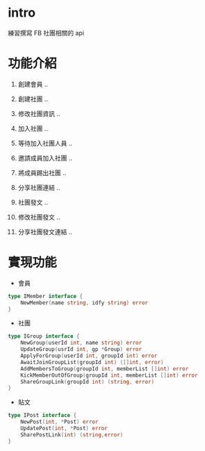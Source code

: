 # intro

練習撰寫 FB 社團相關的 api


# 功能介紹
1. 創建會員 .. <IMember>

1. 創建社團 .. <IGroup>
2. 修改社團資訊 .. <IGroup>
3. 加入社團 .. <IGroup>
4. 等待加入社團人員 .. <IGroup>
5. 邀請成員加入社團 .. <IGroup>
6. 將成員踢出社團 .. <IGroup>
7. 分享社團連結 .. <IPost>

1. 社團發文 .. <IPost>
2. 修改社團發文 .. <IPost>
3. 分享社團發文連結 .. <IPost>


# 實現功能

- 會員
```go
type IMember interface {
	NewMember(name string, idfy string) error
}
```

- 社團
```go
type IGroup interface {
	NewGroup(userId int, name string) error
	UpdateGroup(usrId int, gp *Group) error
	ApplyForGroup(userId int, groupId int) error
	AwaitJoinGroupList(groupId int) ([]int, error)
	AddMembersToGroup(groupId int, memberList []int) error
	KickMemberOutOfGroup(groupId int, memberList []int) error
	ShareGroupLink(groupId int) (string, error)
}
```

- 貼文
```go
type IPost interface {
	NewPost(int, *Post) error
	UpdatePost(int, *Post) error
	SharePostLink(int) (string,error)
}
```
